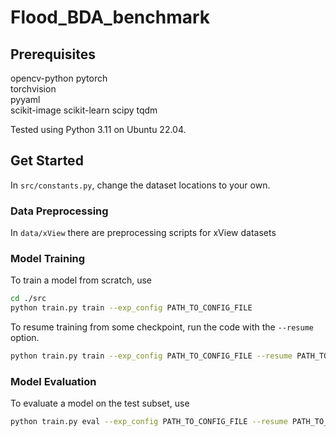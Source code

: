 # Flood_BDA_benchmark


## Prerequisites

  opencv-python
  pytorch  
  torchvision  
  pyyaml  
  scikit-image 
  scikit-learn 
  scipy
  tqdm

Tested using Python 3.11 on Ubuntu 22.04.

## Get Started

In `src/constants.py`, change the dataset locations to your own.

### Data Preprocessing

In `data/xView` there are preprocessing scripts for xView datasets

### Model Training

To train a model from scratch, use

```bash
cd ./src
python train.py train --exp_config PATH_TO_CONFIG_FILE
```

To resume training from some checkpoint, run the code with the `--resume` option.

```bash
python train.py train --exp_config PATH_TO_CONFIG_FILE --resume PATH_TO_CHECKPOINT
```

### Model Evaluation

To evaluate a model on the test subset, use

```bash
python train.py eval --exp_config PATH_TO_CONFIG_FILE --resume PATH_TO_CHECKPOINT --save_on --subset test
```